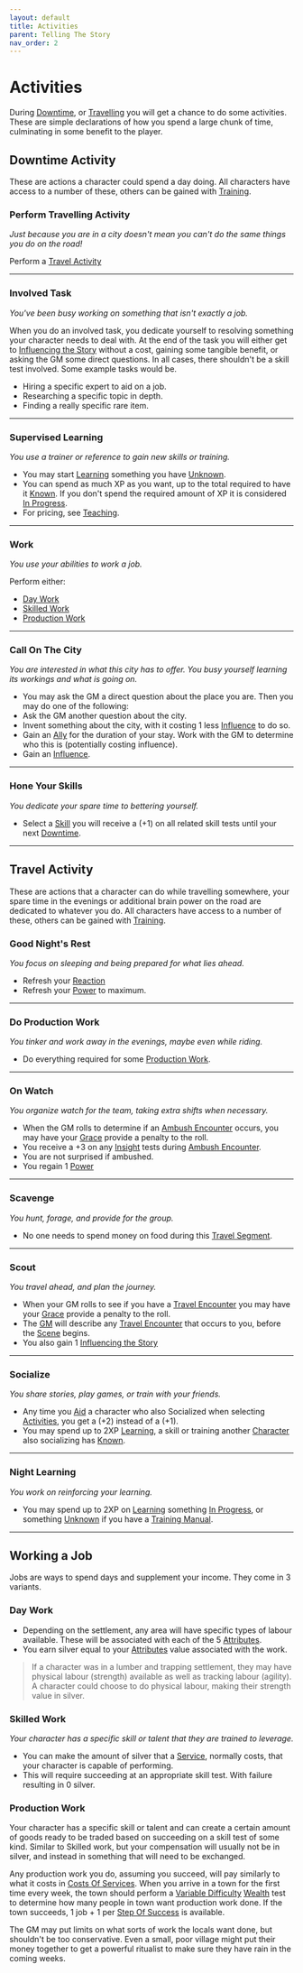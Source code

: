 ```yaml
---
layout: default
title: Activities
parent: Telling The Story
nav_order: 2
---
```


# Activities

During [Downtime](Telling-The-Story#Downtime), or [Travelling](Telling-The-Story#Travelling) you will get a chance to do some activities. These are simple declarations of how you spend a large chunk of time, culminating in some benefit to the player.

## Downtime Activity

These are actions a character could spend a day doing. All characters have access to a number of these, others can be gained with [Training](Character-Development#Training).

### Perform Travelling Activity

_Just because you are in a city doesn't mean you can't do the same things you do on the road!_

Perform a [Travel Activity](#Travel%20Activity)

---

### Involved Task

_You've been busy working on something that isn't exactly a job._

When you do an involved task, you dedicate yourself to resolving something your character needs to deal with. At the end of the task you will either get to [Influencing the Story](Telling-The-Story#Influencing%20the%20Story) without a cost, gaining some tangible benefit, or asking the GM some direct questions. In all cases, there shouldn't be a skill test involved. Some example tasks would be.

- Hiring a specific expert to aid on a job.
- Researching a specific topic in depth.
- Finding a really specific rare item.

---

### Supervised Learning

_You use a trainer or reference to gain new skills or training._

- You may start [Learning](Character-Development#Learning) something you have [Unknown](Character-Development#Unknown).
- You can spend as much XP as you want, up to the total required to have it [Known](Character-Development#Known). If you don't spend the required amount of XP it is considered [In Progress](Character-Development#In%20Progress).
- For pricing, see [Teaching](Services#Teaching).

---

### Work

_You use your abilities to work a job._

Perform either:

- [Day Work](#Day%20Work)
- [Skilled Work](#Skilled%20Work)
- [Production Work](#Production%20Work)

---

### Call On The City

_You are interested in what this city has to offer. You busy yourself learning its workings and what is going on._

- You may ask the GM a direct question about the place you are.
  Then you may do one of the following:
- Ask the GM another question about the city.
- Invent something about the city, with it costing 1 less [Influence](Game/Blocks/Influence) to do so.
- Gain an [Ally](Core/Terminology#Ally) for the duration of your stay. Work with the GM to determine who this is (potentially costing influence).
- Gain an [Influence](Game/Blocks/Influence).

---

### Hone Your Skills

_You dedicate your spare time to bettering yourself._

- Select a [Skill](Core/Skills) you will receive a (+1) on all related skill tests until your next [Downtime](Telling-The-Story#Downtime).

---

## Travel Activity

These are actions that a character can do while travelling somewhere, your spare time in the evenings or additional brain power on the road are dedicated to whatever you do. All characters have access to a number of these, others can be gained with [Training](Character-Development#Training).

### Good Night's Rest

_You focus on sleeping and being prepared for what lies ahead._

- Refresh your [Reaction](Game/Core/Blocks/Reaction)
- Refresh your [Power](Game/Core/Blocks/Power) to maximum.

---

### Do Production Work

_You tinker and work away in the evenings, maybe even while riding._

- Do everything required for some [Production Work](#Production%20Work).

---

### On Watch

_You organize watch for the team, taking extra shifts when necessary._

- When the GM rolls to determine if an [Ambush Encounter](Telling-The-Story#Ambush%20Encounter) occurs, you may have your [Grace](Core/Agility#Grace) provide a penalty to the roll.
- You receive a +3 on any [Insight](Core/Intelligence#Insight) tests during [Ambush Encounter](Telling-The-Story#Ambush%20Encounter).
- You are not surprised if ambushed.
- You regain 1 [Power](Game/Core/Blocks/Power)

---

### Scavenge

_You hunt, forage, and provide for the group._

- No one needs to spend money on food during this [Travel Segment](Telling-The-Story#Travel%20Segment).

---

### Scout

_You travel ahead, and plan the journey._

- When your GM rolls to see if you have a [Travel Encounter](Telling-The-Story#Travel%20Encounter) you may have your [Grace](Core/Agility#Grace) provide a penalty to the roll.
- The [GM](How-To-Play#GM) will describe any [Travel Encounter](Telling-The-Story#Travel%20Encounter) that occurs to you, before the [Scene](Core/Terminology#Scene) begins.
- You also gain 1 [Influencing the Story](Telling-The-Story#Influencing%20the%20Story)

---

### Socialize

_You share stories, play games, or train with your friends._

- Any time you [Aid](Core/Skills#Aid%20and%20Hindrance) a character who also Socialized when selecting [Activities](Activities), you get a (+2) instead of a (+1).
- You may spend up to 2XP [Learning](Character-Development#Learning), a skill or training another [Character](Core/Terminology#Character) also socializing has [Known](Character-Development#Known).

---

### Night Learning

_You work on reinforcing your learning._

- You may spend up to 2XP on [Learning](Character-Development#Learning) something [In Progress](Character-Development#In%20Progress), or something [Unknown](Character-Development#Unknown) if you have a [Training Manual](Example-Gear#Training%20Manual).

---

## Working a Job

Jobs are ways to spend days and supplement your income. They come in 3 variants.

### Day Work

- Depending on the settlement, any area will have specific types of labour available. These will be associated with each of the 5 [Attributes](Core/Attributes).
- You earn silver equal to your [Attributes](Core/Attributes) value associated with the work.

> If a character was in a lumber and trapping settlement, they may have physical labour (strength) available as well as tracking labour (agility). A character could choose to do physical labour, making their strength value in silver.

### Skilled Work

_Your character has a specific skill or talent that they are trained to leverage._

- You can make the amount of silver that a [Service](Services), normally costs, that your character is capable of performing.
- This will require succeeding at an appropriate skill test. With failure resulting in 0 silver.

### Production Work

Your character has a specific skill or talent and can create a certain amount of goods ready to be traded based on succeeding on a skill test of some kind. Similar to Skilled work, but your compensation will usually not be in silver, and instead in something that will need to be exchanged.

Any production work you do, assuming you succeed, will pay similarly to what it costs in [Costs Of Services](Services#Costs%20Of%20Services). When you arrive in a town for the first time every week, the town should perform a [Variable Difficulty](Core/Skills#Variable%20Difficulty) [Wealth](Core/Running-The-Game#Wealth) test to determine how many people in town want production work done. If the town succeeds, 1 job + 1 per [Step Of Success](Core/Skills#Step%20Of%20Success) is available.

The GM may put limits on what sorts of work the locals want done, but shouldn't be too conservative. Even a small, poor village might put their money together to get a powerful ritualist to make sure they have rain in the coming weeks.
